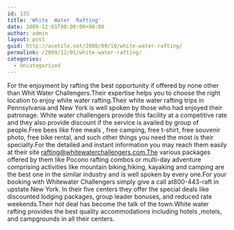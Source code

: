 ```yaml
---
id: 135
title: 'White  Water  Rafting'
date: 2009-12-01T00:00:00+00:00
author: admin
layout: post
guid: http://acetile.net/2008/09/10/white-water-rafting/
permalink: /2009/12/01/white-water-rafting/
categories:
  - Uncategorized
---
```

For the enjoyment by rafting the best opportunity if offered by none other than Whit Water Challengers.Their expertise helps you to choose the right location to enjoy white water rafting.Their white water rafting trips in Pennsylvania and New York is well spoken by those who had enjoyed their patronage. White water challengers provide this facility at a competitive rate and they also provide discount if the service is availed by group of people.Free bees like free meals , free camping, free t-shirt, free souvenir photo, free bike rental, and such other things you need the most is their specialty.For the detailed and instant information you may reach them easily at their site rafting@whitewaterchallengers.com.The various packages offered by them like Pocono rafting combos or multi-day adventure comprising activities like mountain biking,hiking, kayaking and camping are the best one in the similar industry and is well spoken by every one.For your booking with Whitewater Challengers simply give a call at800-443-raft in upstate New York. In their five centers they offer the special deals like discounted lodging packages, group leader bonuses, and reduced rate weekends.Their hot deal has become the talk of the town.White water rafting provides the best quality accommodations including hotels ,motels, and campgrounds in all their centers.